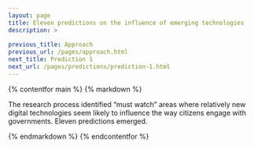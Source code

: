 ```yaml
---
layout: page
title: Eleven predictions on the influence of emerging technologies
description: >
  
previous_title: Approach
previous_url: /pages/approach.html
next_title: Prediction 1
next_url: /pages/predictions/prediction-1.html
---
```


{% contentfor main %}
{% markdown %}

The research process identified “must watch” areas where relatively new digital technologies seem likely to influence the way citizens engage with governments. Eleven predictions emerged.

{% endmarkdown %}
{% endcontentfor %}
